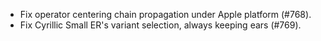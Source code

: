  * Fix operator centering chain propagation under Apple platform (#768).
 * Fix Cyrillic Small ER's variant selection, always keeping ears (#769).